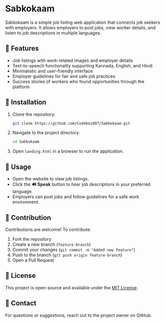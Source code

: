 # Sabkokaam

Sabkokaam is a simple job listing web application that connects job seekers with employers. It allows employers to post jobs, view worker details, and listen to job descriptions in multiple languages.

## 🚀 Features
- Job listings with work-related images and employer details
- Text-to-speech functionality supporting Kannada, English, and Hindi
- Minimalistic and user-friendly interface
- Employer guidelines for fair and safe job practices
- Success stories of workers who found opportunities through the platform

## 📌 Installation
1. Clone the repository:
   ```bash
   git clone https://github.com/Codeboi007/Sabkokaam.git
   ```
2. Navigate to the project directory:
   ```bash
   cd Sabkokaam
   ```
3. Open `landing.html` in a browser to run the application.

## 📖 Usage
- Open the website to view job listings.
- Click the **🔊 Speak** button to hear job descriptions in your preferred language.
- Employers can post jobs and follow guidelines for a safe work environment.

## 🤝 Contribution
Contributions are welcome! To contribute:
1. Fork the repository
2. Create a new branch (`feature-branch`)
3. Commit your changes (`git commit -m "Added new feature"`)
4. Push to the branch (`git push origin feature-branch`)
5. Open a Pull Request

## 📜 License
This project is open-source and available under the [MIT License](LICENSE).

## 📧 Contact
For questions or suggestions, reach out to the project owner on GitHub.
